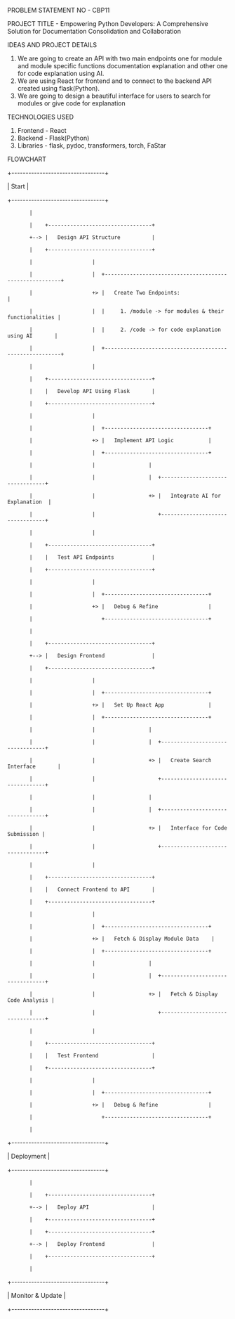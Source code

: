 PROBLEM STATEMENT NO - CBP11

PROJECT TITLE - Empowering Python Developers: A Comprehensive Solution for Documentation Consolidation and Collaboration

IDEAS AND PROJECT DETAILS
1) We are going to create an API with two main endpoints one for module and module specific functions documentation explanation and other one
   for code explanation using AI.
2) We are using React for frontend and to connect to the backend API created using flask(Python).
3) We are going to design a beautiful interface for users to search for modules or give code for explanation

TECHNOLOGIES USED
1) Frontend - React
2) Backend - Flask(Python)
3) Libraries - flask, pydoc, transformers, torch, FaStar

FLOWCHART

\+---------------------------------+

\|         Start                   |

\+---------------------------------+

           |

           |    +---------------------------------+

           +--> |   Design API Structure          |

           |    +---------------------------------+

           |                   |

           |                   |  +--------------------------------------------------------+

           |                   +> |   Create Two Endpoints:                               |

           |                   |  |     1. /module -> for modules & their functionalities |

           |                   |  |     2. /code -> for code explanation using AI       |

           |                   |  +--------------------------------------------------------+

           |                   |

           |    +---------------------------------+

           |    |   Develop API Using Flask       |

           |    +---------------------------------+

           |                   |

           |                   |  +---------------------------------+

           |                   +> |   Implement API Logic           |

           |                   |  +---------------------------------+

           |                   |                 |

           |                   |                 |  +---------------------------------+

           |                   |                 +> |   Integrate AI for Explanation  |

           |                   |                    +---------------------------------+

           |                   |

           |    +---------------------------------+

           |    |   Test API Endpoints            |

           |    +---------------------------------+

           |                   |

           |                   |  +---------------------------------+

           |                   +> |   Debug & Refine                |

           |                      +---------------------------------+

           |

           |    +---------------------------------+

           +--> |   Design Frontend               |

           |    +---------------------------------+

           |                   |

           |                   |  +---------------------------------+

           |                   +> |   Set Up React App              |

           |                   |  +---------------------------------+

           |                   |                 |

           |                   |                 |  +---------------------------------+

           |                   |                 +> |   Create Search Interface       |

           |                   |                    +---------------------------------+

           |                   |                 |

           |                   |                 |  +---------------------------------+

           |                   |                 +> |   Interface for Code Submission |

           |                   |                    +---------------------------------+

           |                   |

           |    +---------------------------------+

           |    |   Connect Frontend to API       |

           |    +---------------------------------+

           |                   |

           |                   |  +---------------------------------+

           |                   +> |   Fetch & Display Module Data    |

           |                   |  +---------------------------------+

           |                   |                 |

           |                   |                 |  +---------------------------------+

           |                   |                 +> |   Fetch & Display Code Analysis |

           |                   |                    +---------------------------------+

           |                   |

           |    +---------------------------------+

           |    |   Test Frontend                 |

           |    +---------------------------------+

           |                   |

           |                   |  +---------------------------------+

           |                   +> |   Debug & Refine                |

           |                      +---------------------------------+

           |

\+---------------------------------+

\|         Deployment              |

\+---------------------------------+

           |

           |    +---------------------------------+

           +--> |   Deploy API                    |

           |    +---------------------------------+

           |    +---------------------------------+

           +--> |   Deploy Frontend               |

           |    +---------------------------------+

           |

\+---------------------------------+

\|         Monitor & Update        |

\+---------------------------------+
